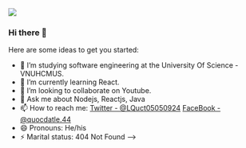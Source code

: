 <img src="https://github-readme-stats.vercel.app/api?username=lequocdatfit&&show_icons=true&title_color=ffffff&icon_color=bb2acf&text_color=daf7dc&bg_color=151515">

### Hi there 👋

Here are some ideas to get you started:

- 🔭 I’m studying software engineering at the University Of Science - VNUHCMUS.
- 🌱 I’m currently learning React.
- 👯 I’m looking to collaborate on Youtube.
- 💬 Ask me about Nodejs, Reactjs, Java
- 📫 How to reach me:  [Twitter - @LQuct05050924](https://twitter.com/LQuct05050924) [FaceBook - @quocdatle.44](https://www.facebook.com/quocdatle.44/)
- 😄 Pronouns: He/his
- ⚡ Marital status: 404 Not Found
-->


